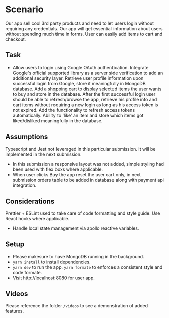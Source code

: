 # Scenario

  Our app sell cool 3rd party products and need to let users login without requiring any credentials.
  Our app will get essential information about users without spending much time in forms.
  User can easily add items to cart and checkout.

## Task

- Allow users to login using Google OAuth authentication.
  Integrate Google's official supported library as a server side verification to add an additional security layer.
  Retrieve user profile information upon successful login from Google, store it meaningfully in MongoDB database.
  Add a shopping cart to display selected items the user wants to buy and store in the database.
  After the first successful login user should be able to refresh/browse the app, retrieve his profile info and cart items without requiring a new login as long as his access token is not expired.
  Add the functionality to refresh access tokens automatically.
  Ability to 'like' an item and store which items got liked/disliked meaningfully in the database.

## Assumptions

  Typescript and Jest not leveraged in this particular submission. It will be implemented in the next submission.
- In this submission a responsive layout was not added, simple styling had been used with flex boxs where applicable.
- When user clicks Buy the app reset the user cart only, in next submission orders table to be added in database along with payment
api integration.

## Considerations

  Prettier + ESLint used to take care of code formatting and style guide.
  Use React hooks where applicable.
- Handle local state management via apollo reactive variables.

## Setup

- Please makesure to have MongoDB running in the background.
- `yarn install` to install dependencies.
- `yarn dev` to run the app.
  `yarn formate` to enforces a consistent style and code formate.
- Visit http://localhost:8080 for user app.

## Videos

Please reference the folder `/videos` to see a demonstration of added features.
